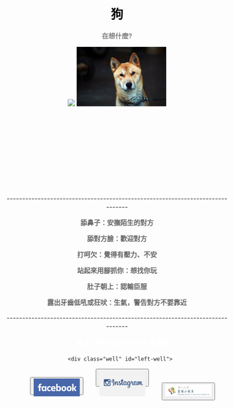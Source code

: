 


<html>
<link href="https://fonts.googleapis.com/css?family=Lobster" rel="stylesheet" type="text/css">
<style>
p {
    font-size: 15px;
    color: #666666;
    font-weight:bold;
  }
  ul {
    font-size: 16px;
    color: white	;
    font-weight:bold;
  }
  body{
  background-size:cover;
  }

</style>

  <body 
  background="https://github.com/sarah862024/DOGG.github.io/blob/master/%E7%8B%97%E8%83%8C%E6%99%AF.jpg?raw=true">
   

<head>
<title>Page Title</title>
</head>
<body>

<center>

<h1 style="color:black;">狗</h1>
<p style="color:gray;">在想什麼?</p>
    <div class="row">
    <div class="col-xs-4">
<img src="https://github.com/sarah862024/DOGG.github.io/blob/master/%E7%8B%97.jpg?raw=true" width="40%">
<img src="https://github.com/sarah862024/DOGG.github.io/blob/master/republic-of-korea-1877033_960_720.jpg?raw=true" width="40%">
</div>
</div>
<p>　</p> 
<p>　</p> 
<p>　</p> 
<p>　</p> 
<p>　</p> 
<p>
------------------------------------------------------------------------------<p>
舔鼻子：安撫陌生的對方<p>
舔對方臉：歡迎對方<p>
打呵欠：覺得有壓力、不安<p>
站起來用腳抓你：想找你玩<p>
肚子朝上：認輸臣服<p>
露出牙齒低吼或狂吠：生氣，警告對方不要靠近<p>
------------------------------------------------------------------------------<p>
</p>
<ul>
資工二甲 404261220 黃芷珊
</ul>

<div class="container-fluid">
  
  <div class="row">
    <div class="col-xs-6">
      
      <div class="well" id="left-well">
        <button class="btn btn-default target" id="target1" onclick="location.href=https://www.facebook.com/profile.php?id=100001776421309"  style="width:120px;height:40px;font-size:20px;"><img src="https://github.com/sarah862024/DOGG.github.io/blob/master/FB.png?raw=true"></button>
        <button class="btn btn-default target" id="target2" onclick="location.href=https://www.instagram.com/14_shan/"  style="width:120px;height:40px;font-size:20px;"><img src="https://github.com/sarah862024/DOGG.github.io/blob/master/IG.jpg?raw=true"></button>
        <button class="btn btn-default target" id="target3" onclick="location.href=http://www3.csie.fju.edu.tw/"  style="width:120px;height:40px;font-size:20px;"><img src="https://github.com/sarah862024/DOGG.github.io/blob/master/logo1.png?raw=true"></button>
      </div>
    </div>
    
  </div>
</div>
    </html>


